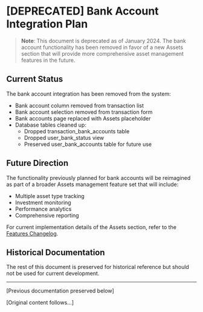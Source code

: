 # [DEPRECATED] Bank Account Integration Plan

> **Note**: This document is deprecated as of January 2024. The bank account functionality has been removed in favor of a new Assets section that will provide more comprehensive asset management features in the future.

## Current Status

The bank account integration has been removed from the system:
- Bank account column removed from transaction list
- Bank account selection removed from transaction form
- Bank accounts page replaced with Assets placeholder
- Database tables cleaned up:
  * Dropped transaction_bank_accounts table
  * Dropped user_bank_status view
  * Preserved user_bank_accounts table for future use

## Future Direction

The functionality previously planned for bank accounts will be reimagined as part of a broader Assets management feature set that will include:
- Multiple asset type tracking
- Investment monitoring
- Performance analytics
- Comprehensive reporting

For current implementation details of the Assets section, refer to the [Features Changelog](./features-changelog.md#assets-section-updates-january-2024).

## Historical Documentation

The rest of this document is preserved for historical reference but should not be used for current development.

---

[Previous documentation preserved below]

[Original content follows...]
